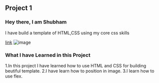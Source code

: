 ## Project 1
### Hey there, I am Shubham

I have build a template of HTML,CSS using my core css skills

[link]()
![image](image.png)

### What I have Learned in this Project
1.In this project I have learned how to use HTML and CSS for building beutiful template.
2.I have learn how to position in image.
3.I learn how to use flex.

